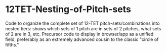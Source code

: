 # 12TET-Nesting-of-Pitch-sets
Code to organize the complete set of 12-TET pitch-sets/combinations into nested tiers: shows which sets of 1 pitch are in sets of 2 pitches, what sets of 2 are in 3, etc. Precursor code to display in browser/app as a unified field, preferably as an extremely advanced cousin to the classic "circle of fifths."
